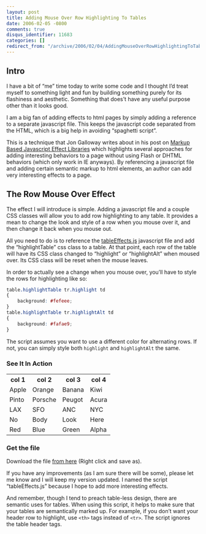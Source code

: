 ```yaml
---
layout: post
title: Adding Mouse Over Row Highlighting To Tables
date: 2006-02-05 -0800
comments: true
disqus_identifier: 11683
categories: []
redirect_from: "/archive/2006/02/04/AddingMouseOverRowHighlightingToTables.aspx/"
---
```


Intro
-----

I have a bit of “me” time today to write some code and I thought I’d
treat myself to something light and fun by building something purely for
its flashiness and aesthetic. Something that does’t have any useful
purpose other than it looks good.

I am a big fan of adding effects to html pages by simply adding a
reference to a separate javascript file. This keeps the javascript code
separated from the HTML, which is a big help in avoiding “spaghetti
script”.

This is a technique that Jon Galloway writes about in his post on
[Markup Based Javascript Effect
Libraries](http://weblogs.asp.net/jgalloway/archive/2006/01/18/435857.aspx "Article Highlighting Several Neat Javascript Libraries")
which highlights several approaches for adding interesting behaviors to
a page without using Flash or DHTML behaviors (which only work in IE
anyways). By referencing a javascript file and adding certain semantic
markup to html elements, an author can add very interesting effects to a
page.

The Row Mouse Over Effect
-------------------------

The effect I will introduce is simple. Adding a javascript file and a
couple CSS classes will allow you to add row highlighting to any table.
It provides a mean to change the look and style of a row when you mouse
over it, and then change it back when you mouse out.

All you need to do is to reference the
[tableEffects.js](https://haacked.com/Skins/Haacked/Scripts/tableEffects.js "The table effects js file")
javascript file and add the “highlightTable” css class to a table. At
that point, each row of the table will have its CSS class changed to
“highlight” or “highlightAlt” when moused over. Its CSS class will be
reset when the mouse leaves.

In order to actually see a change when you mouse over, you’ll have to
style the rows for highlighting like so:

```css
table.highlightTable tr.highlight td
{
    background: #fefeee;
}
table.highlightTable tr.highlightAlt td
{
    background: #fafae9;
}
```

The script assumes you want to use a different color for alternating
rows. If not, you can simply style both `highlight` and `highlightAlt`
the same.

### See It In Action

<table class="highlightTable" border="0" cellpadding="3" cellspacing="0">
	<tbody>
	<tr>
		<th>col 1</th>
		<th>col 2</th>
		<th>col 3</th>
		<th>col 4</th>
	</tr>
	<tr class="alt">
	<td>Apple</td>
	<td>Orange</td>
	<td>Banana</td>
	<td>Kiwi</td>
	</tr>
	<tr>
	<td>Pinto</td>
	<td>Porsche</td>
	<td>Peugot</td>
	<td>Acura</td>
	</tr>
	<tr class="alt">
	<td>LAX</td>
	<td>SFO</td>
	<td>ANC</td>
	<td>NYC</td>
	</tr>
	<tr>
	<td>No</td>
	<td>Body</td>
	<td>Look</td>
	<td>Here</td>
	</tr>
	<tr class="alt">
	<td>Red</td>
	<td>Blue</td>
	<td>Green</td>
	<td>Alpha</td>
	</tr>
	</tbody>
</table>


### Get the file

Download the file [from
here](https://haacked.com/Skins/Haacked/Scripts/tableEffects.js "The table effects js file")
(Right click and save as).

If you have any improvements (as I am sure there will be some), please
let me know and I will keep my version updated. I named the script
“tableEffects.js” because I hope to add more interesting effects.

And remember, though I tend to preach table-less design, there are
semantic uses for tables. When using this script, it helps to make sure
that your tables are semantically marked up. For example, if you don’t
want your header row to highlight, use `<th>` tags instead of `<tr>`.
The script ignores the table header tags.

